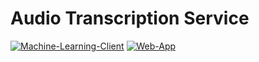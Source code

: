 # Audio Transcription Service

[![Machine-Learning-Client](https://github.com/software-students-fall2023/4-containerized-app-exercise-m5-competition/actions/ml_client_test.yml/badge.svg)](https://github.com/software-students-fall2023/4-containerized-app-exercise-m5-competition/actions/ml_client_test.yml) 
[![Web-App](https://github.com/software-students-fall2023/4-containerized-app-exercise-m5-competition/actions/web_app_test.yml/badge.svg)](https://github.com/software-students-fall2023/4-containerized-app-exercise-m5-competition/actions/web_app_test.yml)
